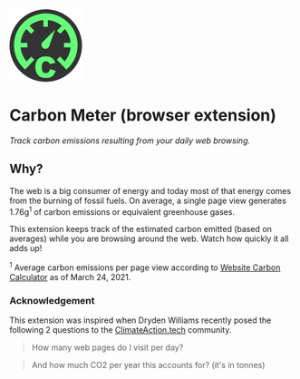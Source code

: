 <img src="src/img/icon-128x128.png" alt="Carbon Meter logo">

# Carbon Meter (browser extension)

*Track carbon emissions resulting from your daily web browsing.*

## Why?

The web is a big consumer of energy and today most of that energy comes from the burning of fossil fuels. On average, a single page view generates 1.76g<sup>1</sup> of carbon emissions or equivalent greenhouse gases.

This extension keeps track of the estimated carbon emitted (based on averages) while you are browsing around the web. Watch how quickly it all adds up!

<sup>1</sup> Average carbon emissions per page view according to [Website Carbon Calculator](https://www.websitecarbon.com/) as of March 24, 2021.


### Acknowledgement

This extension was inspired when Dryden Williams recently posed the following 2 questions to the [ClimateAction.tech](https://climateaction.tech/) community.

> How many web pages do I visit per day?

> And how much CO2 per year this accounts for? (it's in tonnes)
